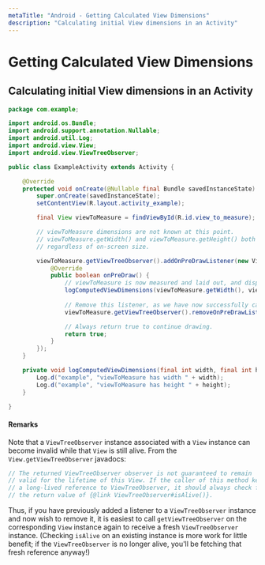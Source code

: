 ```yaml
---
metaTitle: "Android - Getting Calculated View Dimensions"
description: "Calculating initial View dimensions in an Activity"
---
```


# Getting Calculated View Dimensions



## Calculating initial View dimensions in an Activity


```java
package com.example;

import android.os.Bundle;
import android.support.annotation.Nullable;
import android.util.Log;
import android.view.View;
import android.view.ViewTreeObserver;

public class ExampleActivity extends Activity {

    @Override
    protected void onCreate(@Nullable final Bundle savedInstanceState) {
        super.onCreate(savedInstanceState);
        setContentView(R.layout.activity_example);

        final View viewToMeasure = findViewById(R.id.view_to_measure);

        // viewToMeasure dimensions are not known at this point.
        // viewToMeasure.getWidth() and viewToMeasure.getHeight() both return 0,
        // regardless of on-screen size.

        viewToMeasure.getViewTreeObserver().addOnPreDrawListener(new ViewTreeObserver.OnPreDrawListener() {
            @Override
            public boolean onPreDraw() {
                // viewToMeasure is now measured and laid out, and displayed dimensions are known.
                logComputedViewDimensions(viewToMeasure.getWidth(), viewToMeasure.getHeight());
                
                // Remove this listener, as we have now successfully calculated the desired dimensions.
                viewToMeasure.getViewTreeObserver().removeOnPreDrawListener(this);

                // Always return true to continue drawing.
                return true; 
            }
        });
    }

    private void logComputedViewDimensions(final int width, final int height) {
        Log.d("example", "viewToMeasure has width " + width);
        Log.d("example", "viewToMeasure has height " + height);
    }

}

```



#### Remarks


Note that a `ViewTreeObserver` instance associated with a `View` instance can become invalid while that `View` is still alive. From the `View.getViewTreeObserver` javadocs:

```java
// The returned ViewTreeObserver observer is not guaranteed to remain
// valid for the lifetime of this View. If the caller of this method keeps
// a long-lived reference to ViewTreeObserver, it should always check for
// the return value of {@link ViewTreeObserver#isAlive()}.

```

Thus, if you have previously added a listener to a `ViewTreeObserver` instance and now wish to remove it, it is easiest to call `getViewTreeObserver` on the corresponding `View` instance again to receive a fresh `ViewTreeObserver` instance. (Checking `isAlive` on an existing instance is more work for little benefit; if the `ViewTreeObserver` is no longer alive, you'll be fetching that fresh reference anyway!)

